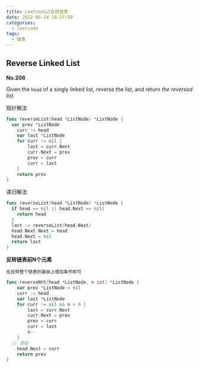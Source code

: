```yaml
---
title: Leetcode之反转链表
date: 2022-06-14 14:27:59
categories:
  - leetcode
tags:
  - 链表
---
```


## Reverse Linked List

**No.206**

Given the `head` of a singly linked list, reverse the list, and return *the reversed list*.

指针解法

```go
func reverseList(head *ListNode) *ListNode {
  var prev *ListNode
	curr := head
	var last *ListNode
	for curr != nil {
		last = curr.Next
		curr.Next = prev
		prev = curr
		curr = last
	}
	return prev
}
```

递归解法

```go
func reverseList(head *ListNode) *ListNode {
  if head == nil || head.Next == nil{
    return head
  }
  last := reverseList(head.Next)
  head.Next.Next = head
  head.Next = nil
  return last
}
```

**反转链表前N个元素**

`在反转整个链表的基础上增加条件即可`

```go
func reverseNth(head *ListNode, n int) *ListNode {
	var prev *ListNode = nil
	curr := head
	var last *ListNode
	for curr != nil && n > 0 {
		last = curr.Next
		curr.Next = prev
		prev = curr
		curr = last
		n--
	}
  // 连结
	head.Next = curr
	return prev
}
```

